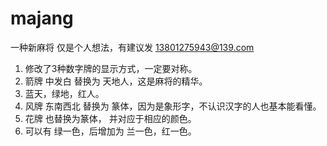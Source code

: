 # majang
一种新麻将
仅是个人想法，有建议发 13801275943@139.com

1. 修改了3种数字牌的显示方式，一定要对称。
2. 箭牌 中发白 替换为 天地人，这是麻将的精华。
3. 蓝天，绿地，红人。
4. 风牌 东南西北 替换为 篆体，因为是象形字，不认识汉字的人也基本能看懂。
5. 花牌 也替换为篆体， 并对应于相应的颜色。
6. 可以有 绿一色，后增加为 兰一色，红一色。
